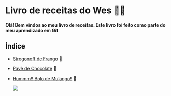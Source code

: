 # Livro de receitas do Wes :man_cook:

#### Olá! Bem vindos ao meu livro de receitas. Este livro foi feito como parte do meu aprendizado em Git

## **Índice**

- [Strogonoff de Frango](https://github.com/weslins22/Respositorio-Estudos-Livro-Receitas/blob/main/receitas/strogonoff.md) :chicken:

- [Pavê de Chocolate](https://github.com/weslins22/Respositorio-Estudos-Livro-Receitas/blob/main/receitas/Pave-de-Chocolate.md) :chocolate_bar:

- [Hummm!! Bolo de Mulango!!](https://github.com/weslins22/Respositorio-Estudos-Livro-Receitas/blob/main/receitas/Bolo-de-Mulango.md) :cake:

  <img src="https://lh3.googleusercontent.com/uBBWpG8B_Lg3kBJR8tkdY-RLPg_s7MPvHqzuzwdsETaEssWCgPIAcsbPV21s1q4lbUKrJtjLtEjg55rgf0Iyv-_QxRPEuPKeiBSCs8Fe3XtrGI9fFbqRzw7OY44IY4MwOv6FaneM07iuEl4jnD4tRHIkCPt-3VTMJD5UMuMCt7ejX2ogxcwEOvUTg2QUerApfjGjefJWxADW6u8lM5dmZFrAmG-rlSJdSNL4g9cwt10ngNMytyWnaqIdM9bwOsW-3cHpi3hk41-n43oF3fhbGYtNs9LM90O2zuribR9ioT7Oq8LVIz2ahvY1gkhIXQYwsrxCYmZSvo_Rje9fJPrXSanQIXkgFt_pdLiWDwKUw6HadeZWrQT52YOWL7h1HIyDLcwUlO3Ez9cGXzQVQzPejTOUEb23VdkazGNwn_DmHlTO3WZn3GETj3MzOk9PtJZXOY4tLlSVlAFr9VLb-e6z1zSE-fyL0Z3ydv_Rc3TfAakpa968J6ZPmSU-7y0Ye39t7hIQ_Kirso2ci7QnXC6z7K2I7WUJum8ujh1uAbTAmSHGtK-G0z7z1atLIYNZCjitcptK11jxrLKJp6aeC3vifbCDrvO2K5rRGRUFZe9Qi0-4g7NL2KOR1FTBvfZ0FepuJEVELFRQdhQYsAekTg6zt3v7raY8KtLJL_rrYBxGxo9HhXVDZ-oiN1Myqhuu_xG3twvP-hhkn_9i7AAQ4cAtO_FT=s399-no?authuser=0"/>
